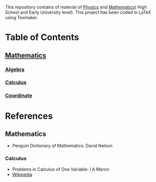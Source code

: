 This repository contains of material of [Physics]() and [Mathematics](https://github.com/DivyamSamarwal/awesome-math-and-physics/tree/main/Math/Resources)( High School and Early University level).
This project has been coded in LaTeX using Texmaker.
# Table of Contents
## [Mathematics](https://github.com/DivyamSamarwal/awesome-math-and-physics/tree/main/Math/Resources)
### [Algebra](https://github.com/DivyamSamarwal/awesome-math-and-physics/tree/main/Math/Resources/Algebra)
### [Calculus](https://github.com/DivyamSamarwal/awesome-math-and-physics/blob/main/Math/Resources/Calculus/Calculus.pdf)
### [Coordinate](https://github.com/DivyamSamarwal/awesome-math-and-physics/tree/main/Math/Resources/Coordinate)

# References
## Mathematics
- Penguin Dictionary of Mathematics: David Nelson
### Calculus 
- Problems in Calculus of One Variable: I A Maron
- [Wikipedia](https://en.wikipedia.org/wiki/Calculus)
